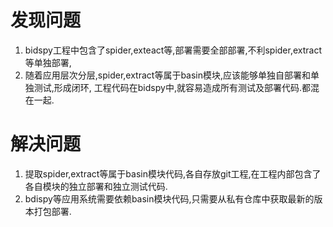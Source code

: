 # 发现问题
1. bidspy工程中包含了spider,exteact等,部署需要全部部署,不利spider,extract等单独部署,
2. 随着应用层次分层,spider,extract等属于basin模块,应该能够单独自部署和单独测试,形成闭环, 工程代码在bidspy中,就容易造成所有测试及部署代码.都混在一起.

# 解决问题
1. 提取spider,extract等属于basin模块代码,各自存放git工程,在工程内部包含了各自模块的独立部署和独立测试代码.
2. bdispy等应用系统需要依赖basin模块代码,只需要从私有仓库中获取最新的版本打包部署.

